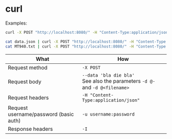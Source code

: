 # curl

Examples:
```sh
curl -X POST "http://localhost:8080/" -H "Content-Type:application/json" --data '{ "field": "value" }'

cat data.json | curl -X POST "http://localhost:8080/" -H "Content-Type:application/json" -d @-
cat MT940.txt | curl -X POST "http://localhost:8080/" -H "Content-Type:application/mt940" --data-binary @-
```

What | How
--- | ---
Request method | `-X POST`
Request body | `--data 'bla die bla'`<br> See also the parameters `-d @-` and `-d @<filename>`
Request headers | `-H "Content-Type:application/json"`
Request username/password (basic auth) | `-u username:password`
Response headers | `-I`
